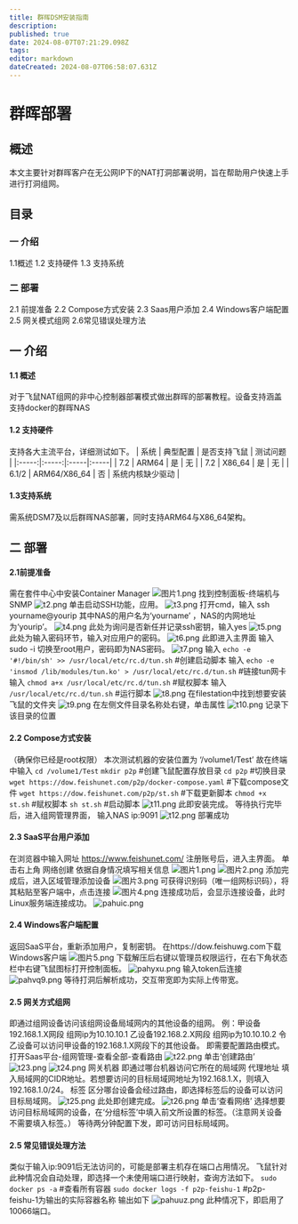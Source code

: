 ```yaml
---
title: 群晖DSM安装指南
description: 
published: true
date: 2024-08-07T07:21:29.098Z
tags: 
editor: markdown
dateCreated: 2024-08-07T06:58:07.631Z
---
```


# 群晖部署
## 概述
本文主要针对群晖客户在无公网IP下的NAT打洞部署说明，旨在帮助用户快速上手进行打洞组网。
## 目录
### 一 介绍
1.1概述
1.2 支持硬件
1.3 支持系统
### 二 部署
2.1 前提准备
2.2 Compose方式安装
2.3 Saas用户添加
2.4 Windows客户端配置
2.5 网关模式组网
2.6常见错误处理方法

## 一 介绍
#### 1.1 概述
对于飞鼠NAT组网的非中心控制器部署模式做出群晖的部署教程。设备支持涵盖支持docker的群晖NAS
#### 1.2 支持硬件
支持各大主流平台，详细测试如下。
| 系统 | 典型配置 | 是否支持飞鼠 | 测试问题 |
|:-----:|:-----:|:-----|:-----|
| 7.2 | ARM64 | 是 | 无 |
| 7.2 | X86_64 | 是 | 无 |
| 6.1/2 | ARM64/X86_64 | 否 | 系统内核缺少驱动 |

#### 1.3支持系统
需系统DSM7及以后群晖NAS部署，同时支持ARM64与X86_64架构。

## 二 部署
#### 2.1前提准备
需在套件中心中安装Container Manager
![图片1.png](/t1.png)
找到控制面板-终端机与SNMP
![t2.png](/t2.png)
单击启动SSH功能，应用。
![t3.png](/t3.png)
打开cmd，输入 ssh yourname@yourip
其中NAS的用户名为‘yourname’ ，NAS的内网地址为‘yourip’。
![t4.png](/t4.png)
此处为询问是否新任并记录ssh密钥，输入yes
![t5.png](/t5.png)
此处为输入密码环节，输入对应用户的密码。
![t6.png](/t6.png)
此即进入主界面
输入sudo -i 切换至root用户，密码即为NAS密码。
![t7.png](/t7.png)
输入 `echo -e '#!/bin/sh' >> /usr/local/etc/rc.d/tun.sh` #创建启动脚本
输入 `echo -e 'insmod /lib/modules/tun.ko' > /usr/local/etc/rc.d/tun.sh` #链接tun网卡
输入 `chmod a+x /usr/local/etc/rc.d/tun.sh` #赋权脚本
输入 `/usr/local/etc/rc.d/tun.sh` #运行脚本
![t8.png](/t8.png)
在filestation中找到想要安装飞鼠的文件夹
![t9.png](/t9.png)
在左侧文件目录名称处右键，单击属性
![t10.png](/t10.png)
记录下该目录的位置

#### 2.2 Compose方式安装
（确保你已经是root权限）
本次测试机器的安装位置为 ‘/volume1/Test’ 
故在终端中输入 `cd /volume1/Test`
`mkdir p2p` #创建飞鼠配置存放目录
`cd p2p` #切换目录
`wget https://dow.feishunet.com/p2p/docker-compose.yaml`  #下载compose文件
`wget https://dow.feishunet.com/p2p/st.sh`  #下载更新脚本
`chmod +x st.sh` #赋权脚本
`sh st.sh` #启动脚本
![t11.png](/t11.png)
此即安装完成。
等待执行完毕后，进入组网管理界面，
输入NAS ip:9091
![t12.png](/t12.png)
部署成功

#### 2.3 SaaS平台用户添加
在浏览器中输入网址 https://www.feishunet.com/
注册账号后，进入主界面。
单击右上角 网络创建
依据自身情况填写相关信息
![图片1.png](/图片1.png)
![图片2.png](/图片2.png)
添加完成后，进入区域管理添加设备
![图片3.png](/图片3.png)
可获得识别码（唯一组网标识码），将其粘贴至客户端中，点击连接
![图片4.png](/图片4.png)
连接成功后，会显示连接设备，此时Linux服务端连接成功。
![pahuic.png](/pahuic.png)

#### 2.4 Windows客户端配置
返回SaaS平台，重新添加用户，复制密钥。
在https://dow.feishuwg.com下载Windows客户端
![图片5.png](/图片5.png)
下载解压后右键以管理员权限运行，在右下角状态栏中右键飞鼠图标打开控制面板。
![pahyxu.png](/pahyxu.png)
输入token后连接
![pahvq9.png](/pahvq9.png)
等待打洞后解析成功，交互带宽即为实际上传带宽。

#### 2.5 网关方式组网
即通过组网设备访问该组网设备局域网内的其他设备的组网。
例：甲设备 192.168.1.X网段 组网ip为10.10.10.1
乙设备192.168.2.X网段 组网ip为10.10.10.2
令乙设备可以访问甲设备的192.168.1.X网段下的其他设备。
即需要配置路由模式。
打开Saas平台-组网管理-查看全部-查看路由
![t22.png](/t22.png)
单击‘创建路由’
![t23.png](/t23.png)
![t24.png](/t24.png)
网关机器 即通过哪台机器访问它所在的局域网
代理地址 填入局域网的CIDR地址。若想要访问的目标局域网地址为192.168.1.X，则填入192.168.1.0/24。
标签 区分哪台设备会经过路由，即选择标签后的设备可以访问目标局域网。
![t25.png](/t25.png)
此处即创建完成。
![t26.png](/t26.png)
单击‘查看网络’ 选择想要访问目标局域网的设备，在‘分组标签’中填入前文所设置的标签。（注意网关设备不需要填入标签。）
等待两分钟配置下发，即可访问目标局域网。

#### 2.5 常见错误处理方法
类似于输入ip:9091后无法访问的，可能是部署主机存在端口占用情况。
飞鼠针对此种情况会自动处理，即选择一个未使用端口进行映射，查询方法如下。
`sudo docker ps -a` #查看所有容器
`sudo docker logs -f p2p-feishu-1` #p2p-feishu-1为输出的实际容器名称
输出如下
![pahuuz.png](/pahuuz.png)
此种情况下，即启用了10066端口。